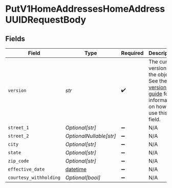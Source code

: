 # PutV1HomeAddressesHomeAddressUUIDRequestBody


## Fields

| Field                                                                                                                                                                         | Type                                                                                                                                                                          | Required                                                                                                                                                                      | Description                                                                                                                                                                   |
| ----------------------------------------------------------------------------------------------------------------------------------------------------------------------------- | ----------------------------------------------------------------------------------------------------------------------------------------------------------------------------- | ----------------------------------------------------------------------------------------------------------------------------------------------------------------------------- | ----------------------------------------------------------------------------------------------------------------------------------------------------------------------------- |
| `version`                                                                                                                                                                     | *str*                                                                                                                                                                         | :heavy_check_mark:                                                                                                                                                            | The current version of the object. See the [versioning guide](https://docs.gusto.com/embedded-payroll/docs/versioning#object-layer) for information on how to use this field. |
| `street_1`                                                                                                                                                                    | *Optional[str]*                                                                                                                                                               | :heavy_minus_sign:                                                                                                                                                            | N/A                                                                                                                                                                           |
| `street_2`                                                                                                                                                                    | *OptionalNullable[str]*                                                                                                                                                       | :heavy_minus_sign:                                                                                                                                                            | N/A                                                                                                                                                                           |
| `city`                                                                                                                                                                        | *Optional[str]*                                                                                                                                                               | :heavy_minus_sign:                                                                                                                                                            | N/A                                                                                                                                                                           |
| `state`                                                                                                                                                                       | *Optional[str]*                                                                                                                                                               | :heavy_minus_sign:                                                                                                                                                            | N/A                                                                                                                                                                           |
| `zip_code`                                                                                                                                                                    | *Optional[str]*                                                                                                                                                               | :heavy_minus_sign:                                                                                                                                                            | N/A                                                                                                                                                                           |
| `effective_date`                                                                                                                                                              | [datetime](https://docs.python.org/3/library/datetime.html#datetime-objects)                                                                                                  | :heavy_minus_sign:                                                                                                                                                            | N/A                                                                                                                                                                           |
| `courtesy_withholding`                                                                                                                                                        | *Optional[bool]*                                                                                                                                                              | :heavy_minus_sign:                                                                                                                                                            | N/A                                                                                                                                                                           |